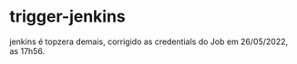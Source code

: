 # trigger-jenkins


jenkins é topzera demais, corrigido as credentials do Job em 26/05/2022, as 17h56.
